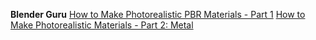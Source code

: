 **Blender Guru**
[How to Make Photorealistic PBR Materials - Part 1](https://www.youtube.com/watch?v=V3wghbZ-Vh4)
[How to Make Photorealistic Materials - Part 2: Metal](https://www.youtube.com/watch?v=m1PkSViBi-M&t=107s)
